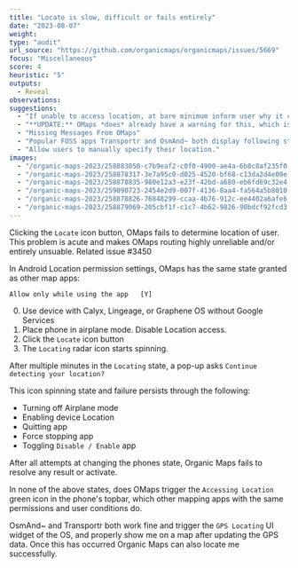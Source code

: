 ```yaml
---
title: "Locate is slow, difficult or fails entirely"
date: "2023-08-07"
weight: 
type: "audit"
url_source: "https://github.com/organicmaps/organicmaps/issues/5669"
focus: "Miscellaneous"
score: 4
heuristic: "5"
outputs:
  - Reveal
observations:
suggestions:
  - "If unable to access location, at bare minimum inform user why it cannot (Location settings, etc.), Transportr displays this message:"
  - "**UPDATE:** OMaps *does* already have a warning for this, which is better than Transporter as it offers a call to action that takes user to `Settings -> Location`"
  - "Missing Messages From OMaps"
  - "Popular FOSS apps Transportr and OsmAnd~ both display following status messages to user"
  - "Allow users to manually specify their location."
images:
  - "/organic-maps-2023/258883050-c7b9eaf2-c0f0-4900-ae4a-6b8c8af235f0.png"
  - "/organic-maps-2023/258878317-3e7a95c0-d025-4520-bf68-c13da2d4e09e.png"  
  - "/organic-maps-2023/258878835-980e12a3-e23f-42bd-a680-eb6fd69c32e4.png"
  - "/organic-maps-2023/259090723-2454e2d9-007f-4136-8aa4-fa564a5b8010.png" 
  - "/organic-maps-2023/258878826-76848299-ccaa-4b76-912c-ee4402a6afe6.png"  
  - "/organic-maps-2023/258879069-205cbf1f-c1c7-4b62-9826-90bdcf92fcd3.jpg" 
---
```


Clicking the `Locate` icon button, OMaps fails to determine location of user.
This problem is acute and makes OMaps routing highly unreliable and/or entirely unsuable.
Related issue #3450

In Android Location permission settings, OMaps has the same state granted as other map apps:

```
Allow only while using the app   [Y]
```

0. Use device with Calyx, Lingeage, or Graphene OS without Google Services
1. Place phone in airplane mode. Disable Location access.
2. Click the `Locate` icon button 
3. The `Locating` radar icon starts spinning.

After multiple minutes in the `Locating` state, a pop-up asks `Continue detecting your location?`

This icon spinning state and failure persists through the following:

- Turning off Airplane mode
- Enabling device Location
- Quitting app 
- Force stopping app
- Toggling `Disable / Enable` app

After all attempts at changing the phones state, Organic Maps fails to resolve any result or activate. 

In none of the above states, does OMaps trigger the `Accessing Location` green icon in the phone's topbar, which other mapping apps with the same permissions and user conditions do. 

OsmAnd~ and Transportr both work fine and trigger the `GPS Locating` UI widget of the OS, and properly show me on a map after updating the GPS data. Once this has occurred Organic Maps can also locate me successfully. 
